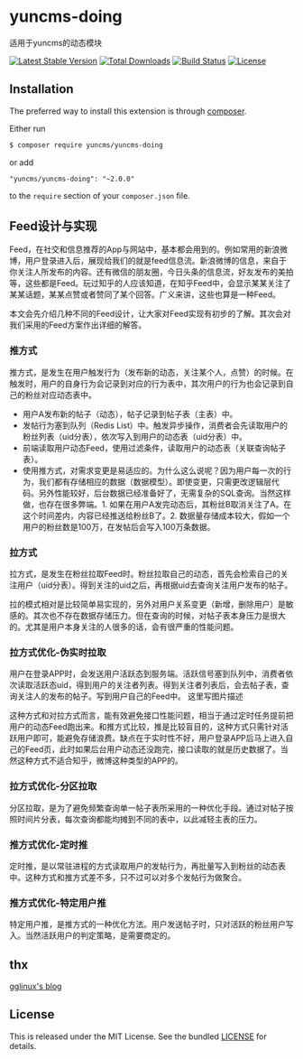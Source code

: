 # yuncms-doing

适用于yuncms的动态模块

[![Latest Stable Version](https://poser.pugx.org/yuncms/yuncms-doing/v/stable.png)](https://packagist.org/packages/yuncms/yuncms-doing)
[![Total Downloads](https://poser.pugx.org/yuncms/yuncms-doing/downloads.png)](https://packagist.org/packages/yuncms/yuncms-doing)
[![Build Status](https://img.shields.io/travis/yuncms/yuncms-doing.svg)](http://travis-ci.org/yuncms/yuncms-doing)
[![License](https://poser.pugx.org/yuncms/yuncms-doing/license.svg)](https://packagist.org/packages/yuncms/yuncms-doing)

## Installation

The preferred way to install this extension is through [composer](http://getcomposer.org/download/).

Either run

```bash
$ composer require yuncms/yuncms-doing
```

or add

```
"yuncms/yuncms-doing": "~2.0.0"
```

to the `require` section of your `composer.json` file.

## Feed设计与实现

Feed，在社交和信息推荐的App与网站中，基本都会用到的。例如常用的新浪微博，用户登录进入后，展现给我们的就是feed信息流。新浪微博的信息，来自于你关注人所发布的内容。还有微信的朋友圈，今日头条的信息流，好友发布的美拍等，这些都是Feed。玩过知乎的人应该知道，在知乎Feed中，会显示某某关注了某某话题，某某点赞或者赞同了某个回答。广义来讲，这些也算是一种Feed。

本文会先介绍几种不同的Feed设计，让大家对Feed实现有初步的了解。其次会对我们采用的Feed方案作出详细的解答。

### 推方式

推方式，是发生在用户触发行为（发布新的动态，关注某个人，点赞）的时候。在触发时，用户的自身行为会记录到对应的行为表中，其次用户的行为也会记录到自己的粉丝对应动态表中。

- 用户A发布新的帖子（动态），帖子记录到帖子表（主表）中。
- 发帖行为塞到队列（Redis List）中。触发异步操作，消费者会先读取用户的粉丝列表（uid分表），依次写入到用户的动态表（uid分表）中。
- 前端读取用户动态Feed，使用过滤条件，读取用户的动态表（关联查询帖子表）。
- 使用推方式，对需求变更是易适应的。为什么这么说呢？因为用户每一次的行为，我们都有存储相应的数据（数据模型）。即使变更，只需更改逻辑层代码。另外性能较好，后台数据已经准备好了，无需复杂的SQL查询。当然这样做，也存在很多弊端。1. 如果在用户A发完动态后，其粉丝B取消关注了A。在这个时间差内，内容已经推送给粉丝B了。2. 数据量存储成本较大，假如一个用户的粉丝数是100万，在发帖后会写入100万条数据。

### 拉方式

拉方式，是发生在粉丝拉取Feed时。粉丝拉取自己的动态，首先会检索自己的关注用户（uid分表）。得到关注的uid之后，再根据uid去查询关注用户发布的帖子。

拉的模式相对是比较简单易实现的，另外对用户关系变更（新增，删除用户）是敏感的。其次也不存在数据存储压力。但在查询的时候，对帖子表本身压力是很大的。尤其是用户本身关注的人很多的话，会有很严重的性能问题。

### 拉方式优化-伪实时拉取

用户在登录APP时，会发送用户活跃态到服务端。活跃信号塞到队列中，消费者依次读取活跃态uid，得到用户的关注者列表。得到关注者列表后，会去帖子表，查询关注人的发布的帖子。写到用户自己的Feed中。
这里写图片描述

这种方式和对拉方式而言，能有效避免接口性能问题，相当于通过定时任务提前把用户的动态Feed跑出来。和推方式比较，推是比较盲目的，这种方式只需针对活跃用户即可，能避免存储浪费。缺点在于实时性不好，用户登录APP后马上进入自己的Feed页，此时如果后台用户动态还没跑完，接口读取的就是历史数据了。当然这种方式不适合知乎，微博这种类型的APP的。

### 拉方式优化-分区拉取

分区拉取，是为了避免频繁查询单一帖子表所采用的一种优化手段。通过对帖子按照时间片分表，每次查询都能均摊到不同的表中，以此减轻主表的压力。

### 推方式优化-定时推

定时推，是以常驻进程的方式读取用户的发帖行为，再批量写入到粉丝的动态表中。这种方式和推方式差不多，只不过可以对多个发帖行为做聚合。

### 推方式优化-特定用户推

特定用户推，是推方式的一种优化方法。用户发送帖子时，只对活跃的粉丝用户写入。当然活跃用户的判定策略，是需要商定的。

## thx 

[gglinux's blog](http://gglinux.com/2017/03/06/feed_design/)

## License

This is released under the MIT License. See the bundled [LICENSE](LICENSE.md)
for details.